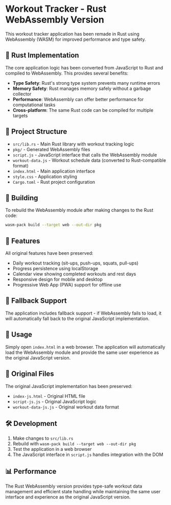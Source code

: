 # Workout Tracker - Rust WebAssembly Version

This workout tracker application has been remade in Rust using WebAssembly (WASM) for improved performance and type safety.

## 🦀 Rust Implementation

The core application logic has been converted from JavaScript to Rust and compiled to WebAssembly. This provides several benefits:

- **Type Safety**: Rust's strong type system prevents many runtime errors
- **Memory Safety**: Rust manages memory safely without a garbage collector
- **Performance**: WebAssembly can offer better performance for computational tasks
- **Cross-platform**: The same Rust code can be compiled for multiple targets

## 📁 Project Structure

- `src/lib.rs` - Main Rust library with workout tracking logic
- `pkg/` - Generated WebAssembly files
- `script.js` - JavaScript interface that calls the WebAssembly module
- `workout-data.js` - Workout schedule data (converted to Rust-compatible format)
- `index.html` - Main application interface
- `style.css` - Application styling
- `Cargo.toml` - Rust project configuration

## 🔧 Building

To rebuild the WebAssembly module after making changes to the Rust code:

```bash
wasm-pack build --target web --out-dir pkg
```

## 📱 Features

All original features have been preserved:

- Daily workout tracking (sit-ups, push-ups, squats, pull-ups)
- Progress persistence using localStorage
- Calendar view showing completed workouts and rest days
- Responsive design for mobile and desktop
- Progressive Web App (PWA) support for offline use

## 🔄 Fallback Support

The application includes fallback support - if WebAssembly fails to load, it will automatically fall back to the original JavaScript implementation.

## 🚀 Usage

Simply open `index.html` in a web browser. The application will automatically load the WebAssembly module and provide the same user experience as the original JavaScript version.

## 🔗 Original Files

The original JavaScript implementation has been preserved:

- `index-js.html` - Original HTML file
- `script-js.js` - Original JavaScript logic
- `workout-data-js.js` - Original workout data format

## 🛠️ Development

1. Make changes to `src/lib.rs`
2. Rebuild with `wasm-pack build --target web --out-dir pkg`
3. Test the application in a web browser
4. The JavaScript interface in `script.js` handles integration with the DOM

## 📊 Performance

The Rust WebAssembly version provides type-safe workout data management and efficient state handling while maintaining the same user interface and experience as the original JavaScript version.